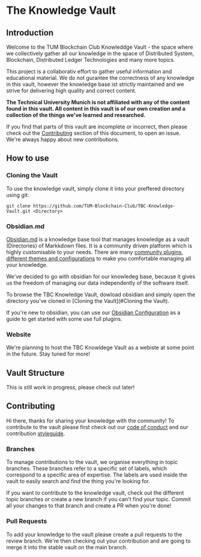 # The Knowledge Vault
## Introduction
Welcome to the TUM Blockchain Club Knowleddge Vault - the space where we collectively gather all our knowledge in the space of Distributed System, Blockchain, Distributed Ledger Technologies and many more topics. 

This project is a collaborativ effort to gather useful information and educational material. We do not gurantee the correctness of any knowledge in this vault, however the knowledge base ist strictly maintained and we strive for delivering high quality and correct content.

**The Technical University Munich is not affiliated with any of the content found in this vault. All content in this vault is of our own creation and a collection of the things we've learned and researched.**

If you find that parts of this vault are incomplete or incorrect, then please check out the [Contributing](#Contributing) section of this document, to open an issue. We're always happy about new contributions.

## How to use
### Cloning the Vault
To use the knowledge vault, simply clone it into your preffered directory using git: 

```console
git clone https://github.com/TUM-Blockchain-Club/TBC-Knowledge-Vault.git <Directory>
```

### Obsidian.md
[Obsidian.md](https://obsidian.md/) is a knowledge base tool that manages knowledge as a vault (Directories) of Markkdown files. It is a community driven platform which is highly customisable to your needs. There are many [community plugins](https://obsidian.md/plugins), [different themes and configurations](https://github.com/kmaasrud/awesome-obsidian) to make you comfortable managing all your knowledge. 

We've decided to go with obsidian for our knowledeg base, because it gives us the freedom of managing our data independently of the software itself. 

To browse the TBC Knowledge Vault, dowload obsidian and simply open the directory you've cloned in [Cloning the Vault](#Cloning the Vault).

If you're new to obsidian, you can use our [Obsidian Configuration](./Obsidian_Configuration.md) as a guide to get started with some use full plugins. 

### Website
We're planning to host the TBC Knowldege Vault as a webiste at some point in the future. Stay tuned for more! 


## Vault Structure
This is still work in progress, please check out later! 


## Contributing
Hi there, thanks for sharing your knowledge with the community! 
To contribute to the vault please first check out our [code of conduct](Code_of_Conduct.md) and our contribution [styleguide](./Styleguide.md). 

### Branches
To manage contributions to the vault, we organise everything in topic branches. These branches refer to a specific set of labels, which correspond to a specific area of expertise. The labels are used inside the vault to easily search and find the thing you're looking for. 

If you want to contribute to the knowledge vault, check out the different topic branches or create a new branch if you can't find your topic. Commit all your changes to that branch and create a PR when you're done! 

### Pull Requests
To add your knowledge to the vault please create a pull requests to the review branch. We're then checking out your contribution and are going to merge it into the stable vault on the main branch. 


